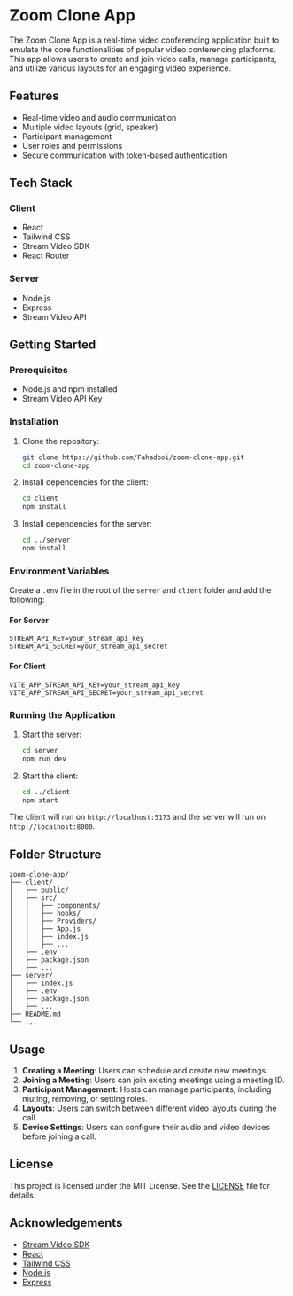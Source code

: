 # Zoom Clone App

The Zoom Clone App is a real-time video conferencing application built to emulate the core functionalities of popular video conferencing platforms. This app allows users to create and join video calls, manage participants, and utilize various layouts for an engaging video experience.

## Features

- Real-time video and audio communication
- Multiple video layouts (grid, speaker)
- Participant management
- User roles and permissions
- Secure communication with token-based authentication

## Tech Stack

### Client

- React
- Tailwind CSS
- Stream Video SDK
- React Router

### Server

- Node.js
- Express
- Stream Video API

## Getting Started

### Prerequisites

- Node.js and npm installed
- Stream Video API Key

### Installation

1. Clone the repository:
   ```bash
   git clone https://github.com/Fahadboi/zoom-clone-app.git
   cd zoom-clone-app


2. Install dependencies for the client:
   ```bash
   cd client
   npm install
   ```

3. Install dependencies for the server:
   ```bash
   cd ../server
   npm install
   ```

### Environment Variables

Create a `.env` file in the root of the `server` and `client` folder and add the following:

#### For Server
```
STREAM_API_KEY=your_stream_api_key
STREAM_API_SECRET=your_stream_api_secret
```

#### For Client
```
VITE_APP_STREAM_API_KEY=your_stream_api_key
VITE_APP_STREAM_API_SECRET=your_stream_api_secret
```

### Running the Application

1. Start the server:
   ```bash
   cd server
   npm run dev
   ```

2. Start the client:
   ```bash
   cd ../client
   npm start
   ```

The client will run on `http://localhost:5173` and the server will run on `http://localhost:8000`.

## Folder Structure

```plaintext
zoom-clone-app/
├── client/
│   ├── public/
│   ├── src/
│   │   ├── components/
│   │   ├── hooks/
│   │   ├── Providers/
│   │   ├── App.js
│   │   ├── index.js
│   │   ├── ...
│   ├── .env
│   ├── package.json
│   ├── ...
├── server/
│   ├── index.js
│   ├── .env
│   ├── package.json
│   ├── ...
├── README.md
└── ...
```

## Usage

1. **Creating a Meeting**: Users can schedule and create new meetings.
2. **Joining a Meeting**: Users can join existing meetings using a meeting ID.
3. **Participant Management**: Hosts can manage participants, including muting, removing, or setting roles.
4. **Layouts**: Users can switch between different video layouts during the call.
5. **Device Settings**: Users can configure their audio and video devices before joining a call.


## License

This project is licensed under the MIT License. See the [LICENSE](LICENSE) file for details.

## Acknowledgements

- [Stream Video SDK](https://getstream.io/)
- [React](https://reactjs.org/)
- [Tailwind CSS](https://tailwindcss.com/)
- [Node.js](https://nodejs.org/)
- [Express](https://expressjs.com/)
